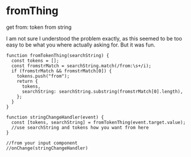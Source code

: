 # fromThing
get from: token from string

I am not sure I understood the problem exactly, as this seemed to be too easy to be what you where actually asking for. But it was fun.


```
function fromTokenThing(searchString) {
  const tokens = [];
  const fromstrMatch = searchString.match(/from:\s+/i);
  if (fromstrMatch && fromstrMatch[0]) {
    tokens.push("from");
    return {
      tokens,
      searchString: searchString.substring(fromstrMatch[0].length),
    };
  }
}

function stringChangeHandler(event) {
  const [tokens, searchString] = fromTokenThing(event.target.value);
  //use searchString and tokens how you want from here
}

//from your input component
//onChange(stringChangeHandler)

```



